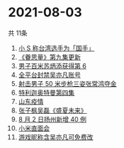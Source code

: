 # 2021-08-03
  共 11条

  <!-- BEGIN -->
  <!-- 最后更新时间:Tue Aug 03 2021 06:12:43 GMT+0000 (Coordinated Universal Time) -->
  1. [小 S 称台湾选手为「国手」](https://www.zhihu.com/search?q=小s)
1. [《眷思量》第九集更新](https://www.zhihu.com/search?q=眷思量)
1. [男子百米苏炳添获得第 6](https://www.zhihu.com/search?q=苏炳添)
1. [全平台封禁吴亦凡账号](https://www.zhihu.com/search?q=吴亦凡封号)
1. [射击男子 50 米步枪三姿张常鸿夺金](https://www.zhihu.com/search?q=张常鸿)
1. [特利迦奥特曼第四集](https://www.zhihu.com/search?q=特利迦奥特曼)
1. [山东疫情](https://www.zhihu.com/search?q=山东)
1. [张子枫吴磊《盛夏未来》](https://www.zhihu.com/search?q=盛夏未来)
1. [8 月 2 日扬州新增 40 例](https://www.zhihu.com/search?q=扬州)
1. [小米直面会](https://www.zhihu.com/search?q=小米直面会)
1. [游戏昵称含吴亦凡可免费改](https://www.zhihu.com/search?q=逆水寒)
  <!-- END -->
  